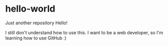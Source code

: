 # hello-world
Just another repository
Hello!

I still don't understand how to use this.
I want to be a web developer, so I'm learning how to use GitHub :)
